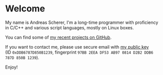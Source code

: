# Welcome

My name is Andreas Scherer, I'm a long-time programmer with proficiency in
C/C++ and various script languages, mostly on Linux boxes.

You can find some of [my recent projects on
GitHub](https://github.com/ascherer/).

If you want to contact me, please use secure email with [my public
key](https://pgp.mit.edu/pks/lookup?search=0xDDB6787D850B1239&op=vindex&fingerprint=on)
(ID&nbsp;<code>0xDDB6787D850B1239</code>,
fingerprint <code>97BB 2EEA DF53 AB97 0814 D2B2 DDB6 787D 850B 1239</code>).

Enjoy!
